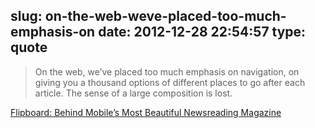 slug: on-the-web-weve-placed-too-much-emphasis-on
date: 2012-12-28 22:54:57
type: quote
---

> On the web, we’ve placed too much emphasis on navigation, on giving you a thousand options of different places to go after each article. The sense of a large composition is lost.

[Flipboard: Behind Mobile’s Most Beautiful Newsreading Magazine](http://mashable.com/2012/06/05/flipboard-design/)

